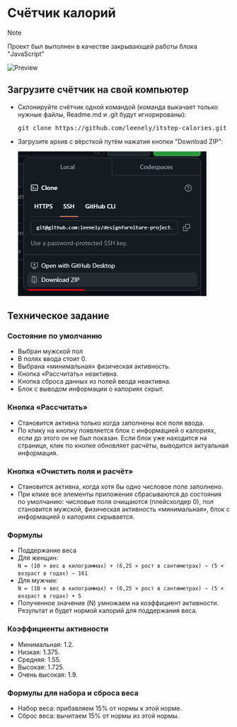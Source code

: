 # Счётчик калорий

> [!NOTE]
> Проект был выполнен в качестве закрывающей работы блока "JavaScript"

<p>
	<img src="https://github.com/leenely/calories-project/blob/master/.github/images/preview.png" alt="Preview">
</p>

<h2>Загрузите счётчик на свой компьютер</h2>

- Склонируйте счётчик одной командой (команда выкачает только нужные файлы, Readme.md и .git будут игнорированы):
	<pre>git clone https://github.com/leenely/itstep-calories.git</pre>
- Загрузите архив с вёрсткой путём нажатия кнопки "Download ZIP":

	<img src="https://raw.githubusercontent.com/leenely/designfurniture-project/master/.github/images/download_button.png" alt="Download Image">


<h2>Техническое задание</h2>

<h3>Состояние по умолчанию</h3>

 - Выбран мужской пол
 - В полях ввода стоит 0.
 - Выбрана «минимальная» физическая активность.
 - Кнопка «Рассчитать» неактивна.
 - Кнопка сброса данных из полей ввода неактивна.
 - Блок с выводом информации о калориях скрыт.

<h3>Кнопка «Рассчитать»</h3>

 - Становится активна только когда заполнены все поля ввода.
 - По клику на кнопку появляется блок с информацией о калориях, если до этого он не был показан. Если блок уже находится на странице, клик по кнопке обновляет расчёты, выводится актуальная информация.

<h3>Кнопка «Очистить поля и расчёт»</h3>

 - Становится активна, когда хотя бы одно числовое поле заполнено.
 - При клике все элементы приложения сбрасываются до состояния по умолчанию: числовые поля очищаются (плейсхолдер 0), пол становится мужской, физическая активность «минимальная», блок с информацией о калориях скрывается.

<h3>Формулы</h3>

 - Поддержание веса
 - Для женщин:\
`N = (10 × вес в килограммах) + (6,25 × рост в сантиметрах) − (5 × возраст в годах) − 161`
 - Для мужчин:\
`N = (10 × вес в килограммах) + (6,25 × рост в сантиметрах) − (5 × возраст в годах) + 5`
 - Полученное значение (N) умножаем на коэффициент активности. Результат и будет нормой калорий для поддержания веса.

<h3>Коэффициенты активности</h3>

 - Минимальная: 1.2.
 - Низкая: 1.375.
 - Средняя: 1.55.
 - Высокая: 1.725.
 - Очень высокая: 1.9.

<h3>Формулы для набора и сброса веса</h3>

 - Набор веса: прибавляем 15% от нормы к этой норме.
 - Сброс веса: вычитаем 15% от нормы из этой нормы.

